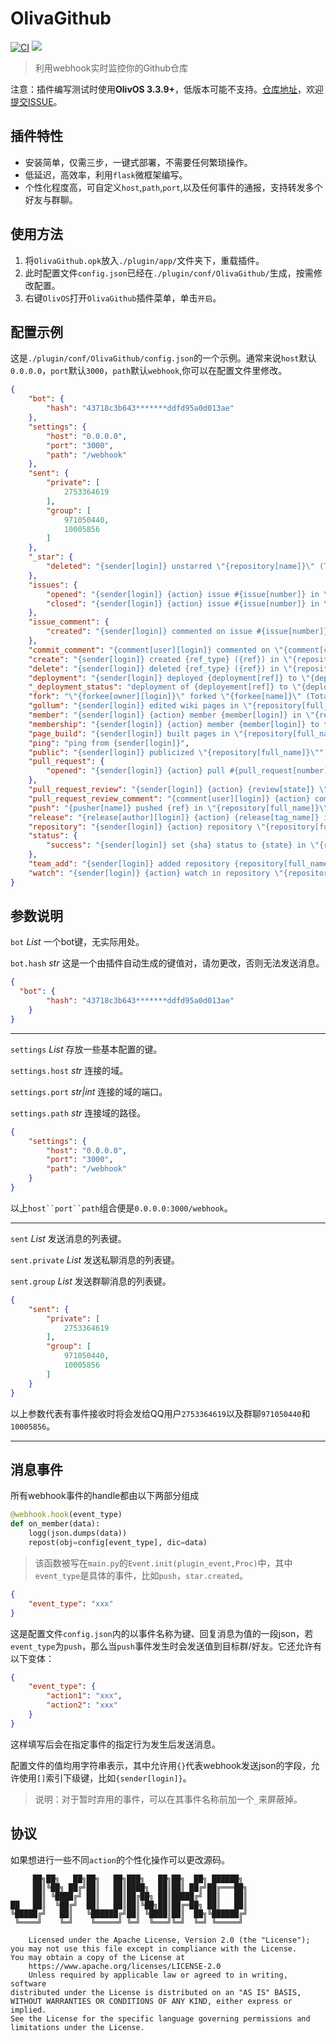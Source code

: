 OlivaGithub
===========
[![CI](https://github.com/HsiangNianian/OlivaGithub/actions/workflows/ci.yml/badge.svg)](https://github.com/HsiangNianian/OlivaGithub/actions/workflows/ci.yml) [![](https://img.shields.io/github/release/HsiangNianian/OlivaGithub.svg)](https://github.com/HsiangNianian/OlivaGithub/releases)
> 利用webhook实时监控你的Github仓库

注意：插件编写测试时使用**OlivOS 3.3.9+**，低版本可能不支持。[仓库地址](https://github.com/HsiangNianian/OlivaGithub/)，欢迎[提交ISSUE](https://github.com/HsiangNianian/OlivaGithub/issues/new)。

插件特性
-------
- 安装简单，仅需三步，一键式部署，不需要任何繁琐操作。
- 低延迟，高效率，利用`flask`微框架编写。
- 个性化程度高，可自定义`host`,`path`,`port`,以及任何事件的通报，支持转发多个好友与群聊。

使用方法
-------
1. 将`OlivaGithub.opk`放入`./plugin/app/`文件夹下，重载插件。
2. 此时配置文件`config.json`已经在`./plugin/conf/OlivaGithub/`生成，按需修改配置。
3. 右键`OlivOS`打开`OlivaGithub`插件菜单，单击`开启`。

配置示例
-------
这是`./plugin/conf/OlivaGithub/config.json`的一个示例。通常来说`host`默认`0.0.0.0`，`port`默认`3000`，`path`默认`webhook`,你可以在配置文件里修改。
```json
{
    "bot": {
        "hash": "43718c3b643*******ddfd95a0d013ae"
    },
    "settings": {
        "host": "0.0.0.0",
        "port": "3000",
        "path": "/webhook"
    },
    "sent": {
        "private": [
            2753364619
        ],
        "group": [
            971050440,
            10005856
        ]
    },
	"_star": {
		"deleted": "{sender[login]} unstarred \"{repository[name]}\" (Total {repository[stargazers_count]} stargazers)"
	},
    "issues": {
		"opened": "{sender[login]} {action} issue #{issue[number]} in \"{repository[full_name]}\"\n\"{issue[title]}\"\n{issue[body]}",
		"closed": "{sender[login]} {action} issue #{issue[number]} in \"{repository[full_name]}\""
	},
    "issue_comment": {
		"created": "{sender[login]} commented on issue #{issue[number]} in \"{repository[full_name]}\"\n{comment[body]}"
	},
    "commit_comment": "{comment[user][login]} commented on \"{comment[commit_id]}\" in \"{repository[full_name]}\"\n{comment[body}",
    "create": "{sender[login]} created {ref_type} ({ref}) in \"{repository[full_name]}\"",
    "delete": "{sender[login]} deleted {ref_type} ({ref}) in \"{repository[full_name]}\"",
    "deployment": "{sender[login]} deployed {deployment[ref]} to \"{deployment[environment]}\" in \"{repository[full_name]}\"",
    "_deployment_status": "deployment of {deployement[ref]} to \"{deployment[environment]}\" \"{deployment_status[state]}\" in \"{repository[full_name]}\"",
    "fork": "\"{forkee[owner][login]}\" forked \"{forkee[name]}\" (Total {repository[forks_count]} forkee)",
    "gollum": "{sender[login]} edited wiki pages in \"{repository[full_name]}\"",
    "member": "{sender[login]} {action} member {member[login]} in \"{repository[full_name]}\"",
    "membership": "{sender[login]} {action} member {member[login]} to team \"{team[name]} in {repository[full_name]}\"",
    "page_build": "{sender[login]} built pages in \"{repository[full_name]}\"",
    "ping": "ping from {sender[login]}",
    "public": "{sender[login]} publicized \"{repository[full_name]}\"",
    "pull_request": {
		"opened": "{sender[login]} {action} pull #{pull_request[number]} in \"{repository[full_name]}\"\n\"{pull_request[title]}\"\n{pull_request[body]}"
	},
    "pull_request_review": "{sender[login]} {action} {review[state]} \"review on pull #{pull_request[number]} in \"{repository[full_name]}\"",
    "pull_request_review_comment": "{comment[user][login]} {action} comment \"on pull #{pull_request[number]} in \"{repository[full_name]}\"",
    "push": "{pusher[name]} pushed {ref} in \"{repository[full_name]}\"\n{comments[0][message]}",
    "release": "{release[author][login]} {action} {release[tag_name]} in \"{repository[full_name]}\"",
    "repository": "{sender[login]} {action} repository \"{repository[full_name]}\"",
    "status": {
		"success": "{sender[login]} set {sha} status to {state} in \"{repository[full_name]}\""
	},
    "team_add": "{sender[login]} added repository {repository[full_name]} to team \"{team[name]}\"",
    "watch": "{sender[login]} {action} watch in repository \"{repository[full_name]}\"(Total {repository[stargazers_count]} stargazers)"
}
```

参数说明
-------
`bot` _List_ 一个bot键，无实际用处。

`bot.hash` _str_ 这是一个由插件自动生成的键值对，请勿更改，否则无法发送消息。
```json
{
  "bot": {
        "hash": "43718c3b643*******ddfd95a0d013ae"
    }
}
```

-------

`settings` _List_ 存放一些基本配置的键。

`settings.host` _str_ 连接的域。

`settings.port` _str|int_ 连接的域的端口。

`settings.path` _str_ 连接域的路径。
```json
{
    "settings": {
        "host": "0.0.0.0",
        "port": "3000",
        "path": "/webhook"
    }
}
```
以上`host``port``path`组合便是`0.0.0.0:3000/webhook`。

-------

`sent` _List_ 发送消息的列表键。

`sent.private` _List_ 发送私聊消息的列表键。

`sent.group` _List_ 发送群聊消息的列表键。
```json
{
    "sent": {
        "private": [
            2753364619
        ],
        "group": [
            971050440,
            10005856
        ]
    }
}
```
以上参数代表有事件接收时将会发给QQ用户`2753364619`以及群聊`971050440`和`10005856`。

-------

消息事件
-------
所有webhook事件的handle都由以下两部分组成

```python
@webhook.hook(event_type)
def on_member(data):
    logg(json.dumps(data))
    repost(obj=config[event_type], dic=data)
```
> 该函数被写在`main.py`的`Event.init(plugin_event,Proc)`中，其中`event_type`是具体的事件，比如`push`，`star.created`。

```json
{
    "event_type": "xxx"
}
```
这是配置文件`config.json`内的以事件名称为键、回复消息为值的一段json，若`event_type`为`push`，那么当`push`事件发生时会发送值到目标群/好友。它还允许有以下变体：
```json
{
    "event_type": {
        "action1": "xxx",
        "action2": "xxx"
    }
}
```
这样填写后会在指定事件的指定行为发生后发送消息。

配置文件的值均用字符串表示，其中允许用`{}`代表webhook发送json的字段，允许使用`[]`索引下级键，比如`{sender[login]}`。

> 说明：对于暂时弃用的事件，可以在其事件名称前加一个`_`来屏蔽掉。

协议
----
如果想进行一些不同`action`的个性化操作可以更改源码。
```
     ██╗██╗   ██╗██╗   ██╗███╗   ██╗██╗  ██╗ ██████╗ 
     ██║╚██╗ ██╔╝██║   ██║████╗  ██║██║ ██╔╝██╔═══██╗
     ██║ ╚████╔╝ ██║   ██║██╔██╗ ██║█████╔╝ ██║   ██║
██   ██║  ╚██╔╝  ██║   ██║██║╚██╗██║██╔═██╗ ██║   ██║
╚█████╔╝   ██║   ╚██████╔╝██║ ╚████║██║  ██╗╚██████╔╝
 ╚════╝    ╚═╝    ╚═════╝ ╚═╝  ╚═══╝╚═╝  ╚═╝ ╚═════╝ 
                                                     
    Licensed under the Apache License, Version 2.0 (the "License");
you may not use this file except in compliance with the License.
You may obtain a copy of the License at
    https://www.apache.org/licenses/LICENSE-2.0
    Unless required by applicable law or agreed to in writing, software
distributed under the License is distributed on an "AS IS" BASIS,
WITHOUT WARRANTIES OR CONDITIONS OF ANY KIND, either express or implied.
See the License for the specific language governing permissions and
limitations under the License.
```

